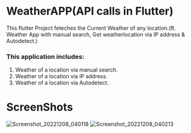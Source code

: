 # WeatherAPP(API calls in Flutter)

This flutter Project feteches the Current Weather of any location.(ft. Weather App with manual search, Get weatherlocation via IP address & Autodetect.)

### **This application includes:**
1) Weather of a location via manual search.
2) Weather of a location via IP address.
3) Weather of a location via Autodetect.

# ScreenShots

![Screenshot_20221208_040118](https://user-images.githubusercontent.com/91900783/206313150-41da8cb7-cff4-43a8-9758-fb3d0b3113de.png)
![Screenshot_20221208_040213](https://user-images.githubusercontent.com/91900783/206313156-dbd5dfa6-4c80-429f-bfe0-c967ee0db439.png)
